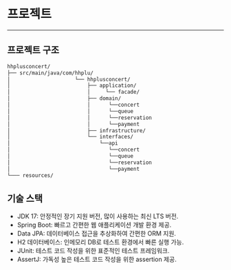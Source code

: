 # 프로젝트

---

## 프로젝트 구조
```txt
hhplusconcert/
├── src/main/java/com/hhplu/
│                     └── hhplusconcert/
│                         ├── application/
│                         │     └── facade/
│                         ├── domain/
│                         │      └──concert
│                         │      └──queue
│                         │      └──reservation
│                         │      └──payment
│                         ├── infrastructure/
│                         └── interfaces/
│                             └──api
│                                └──concert
│                                └──queue
│                                └──reservation
│                                └──payment
└─── resources/
```

## 기술 스택
- JDK 17: 안정적인 장기 지원 버전, 많이 사용하는 최신 LTS 버전.
- Spring Boot: 빠르고 간편한 웹 애플리케이션 개발 환경 제공.
- Data JPA: 데이터베이스 접근을 추상화하여 간편한 ORM 지원.
- H2 데이터베이스: 인메모리 DB로 테스트 환경에서 빠른 실행 가능.
- JUnit: 테스트 코드 작성을 위한 표준적인 테스트 프레임워크.
- AssertJ: 가독성 높은 테스트 코드 작성을 위한 assertion 제공.
